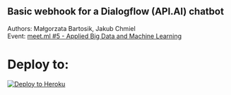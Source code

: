 ## Basic webhook for a Dialogflow (API.AI) chatbot

Authors: Małgorzata Bartosik, Jakub Chmiel  
Event: [meet.ml #5 - Applied Big Data and Machine Learning](https://www.meetup.com/meetml/events/244244625/)

# Deploy to:
[![Deploy to Heroku](https://www.herokucdn.com/deploy/button.svg)](https://heroku.com/deploy)

